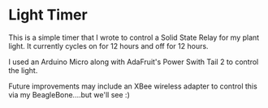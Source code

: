 # Light Timer

This is a simple timer that I wrote to control a Solid State Relay for my plant light. It currently cycles on for 12 hours and off for 12 hours.

I used an Arduino Micro along with AdaFruit's Power Swith Tail 2 to control the light.

Future improvements may include an XBee wireless adapter to control this via my BeagleBone....but we'll see :)
